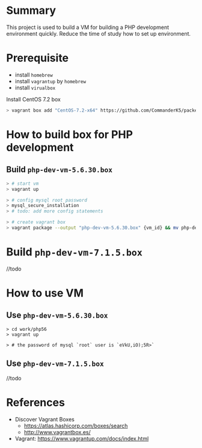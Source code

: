 # Summary

This project is used to build a VM for building a PHP development environment quickly. Reduce the time of study how to set up environment.

# Prerequisite

- install `homebrew`
- install `vagrantup` by `homebrew`
- install `virualbox`

Install CentOS 7.2 box

```sh
> vagrant box add "CentOS-7.2-x64" https://github.com/CommanderK5/packer-centos-template/releases/download/0.7.2/vagrant-centos-7.2.box
```

# How to build box for PHP development

## Build `php-dev-vm-5.6.30.box`

```sh
> # start vm
> vagrant up

> # config mysql root password
> mysql_secure_installation
> # todo: add more config statements

> # create vagrant box
> vagrant package --output "php-dev-vm-5.6.30.box" {vm_id} && mv php-dev-vm-5.6.30.box ../../box/
```

# Build `php-dev-vm-7.1.5.box`

//todo

# How to use VM

## Use `php-dev-vm-5.6.30.box`

```
> cd work/php56
> vagrant up

> # the password of mysql `root` user is `eVkU,iO);5R>`
```

## Use `php-dev-vm-7.1.5.box`

//todo

# References

- Discover Vagrant Boxes
  - https://atlas.hashicorp.com/boxes/search
  - http://www.vagrantbox.es/
- Vagrant: https://www.vagrantup.com/docs/index.html
